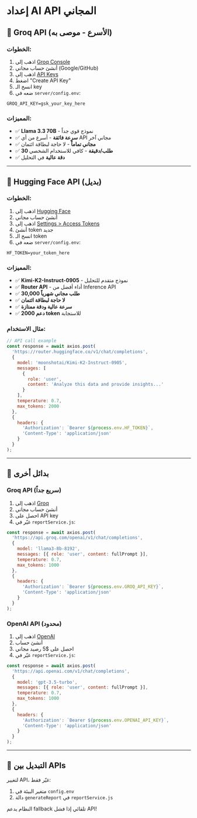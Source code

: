 # إعداد AI API المجاني

## 🚀 Groq API (الأسرع - موصى به)

### الخطوات:
1. اذهب إلى [Groq Console](https://console.groq.com/)
2. أنشئ حساب مجاني (Google/GitHub)
3. اذهب إلى [API Keys](https://console.groq.com/keys)
4. اضغط "Create API Key"
5. انسخ الـ key
6. ضعه في `server/config.env`:

```env
GROQ_API_KEY=gsk_your_key_here
```

### المميزات:
- ✅ **Llama 3.3 70B** - نموذج قوي جداً
- ✅ **سرعة فائقة** - أسرع من أي API مجاني آخر
- ✅ **مجاني تماماً** - لا حاجة لبطاقة ائتمان
- ✅ **30 طلب/دقيقة** - كافي للاستخدام الشخصي
- ✅ **دقة عالية** في التحليل

---

## 🤖 Hugging Face API (بديل)

### الخطوات:
1. اذهب إلى [Hugging Face](https://huggingface.co/)
2. أنشئ حساب مجاني
3. اذهب إلى [Settings > Access Tokens](https://huggingface.co/settings/tokens)
4. أنشئ token جديد
5. انسخ الـ token
6. ضعه في `server/config.env`:

```env
HF_TOKEN=your_token_here
```

### المميزات:
- ✅ **Kimi-K2-Instruct-0905** - نموذج متقدم للتحليل
- ✅ **Router API** - أداء أفضل من Inference API
- ✅ **30,000 طلب مجاني شهرياً**
- ✅ **لا حاجة لبطاقة ائتمان**
- ✅ **سرعة عالية ودقة ممتازة**
- ✅ **دعم 2000 token** للاستجابة

### مثال الاستخدام:
```javascript
// API call example
const response = await axios.post(
  'https://router.huggingface.co/v1/chat/completions',
  {
    model: 'moonshotai/Kimi-K2-Instruct-0905',
    messages: [
      {
        role: 'user',
        content: 'Analyze this data and provide insights...'
      }
    ],
    temperature: 0.7,
    max_tokens: 2000
  },
  {
    headers: {
      'Authorization': `Bearer ${process.env.HF_TOKEN}`,
      'Content-Type': 'application/json'
    }
  }
);
```

---

## 🚀 بدائل أخرى

### Groq API (سريع جداً)
1. اذهب إلى [Groq](https://console.groq.com/)
2. أنشئ حساب مجاني
3. احصل على API key
4. غيّر في `reportService.js`:

```javascript
const response = await axios.post(
  'https://api.groq.com/openai/v1/chat/completions',
  {
    model: 'llama3-8b-8192',
    messages: [{ role: 'user', content: fullPrompt }],
    temperature: 0.7,
    max_tokens: 1000
  },
  {
    headers: {
      'Authorization': `Bearer ${process.env.GROQ_API_KEY}`,
      'Content-Type': 'application/json'
    }
  }
);
```

### OpenAI API (محدود)
1. اذهب إلى [OpenAI](https://platform.openai.com/)
2. أنشئ حساب
3. احصل على $5 رصيد مجاني
4. غيّر في `reportService.js`:

```javascript
const response = await axios.post(
  'https://api.openai.com/v1/chat/completions',
  {
    model: 'gpt-3.5-turbo',
    messages: [{ role: 'user', content: fullPrompt }],
    temperature: 0.7,
    max_tokens: 1000
  },
  {
    headers: {
      'Authorization': `Bearer ${process.env.OPENAI_API_KEY}`,
      'Content-Type': 'application/json'
    }
  }
);
```

---

## 🔧 التبديل بين APIs

لتغيير API، غيّر فقط:
1. متغير البيئة في `config.env`
2. دالة `generateReport` في `reportService.js`

النظام يدعم fallback تلقائي إذا فشل API!
